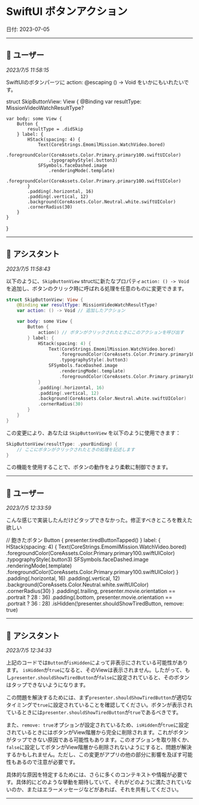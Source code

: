 # SwiftUI ボタンアクション

日付: 2023-07-05

---

## 👤 ユーザー
*2023/7/5 11:58:15*

SwiftUIのボタンパーツに action: @escaping () -&gt; Void をいかにもいれたいです。

struct SkipButtonView: View {
    @Binding var resultType: MissionVideoWatchResultType?

    var body: some View {
        Button {
            resultType = .didSkip
        } label: {
            HStack(spacing: 4) {
                Text(CoreStrings.EmomilMission.WatchVideo.bored)
                    .foregroundColor(CoreAssets.Color.Primary.primary100.swiftUIColor)
                    .typographyStyle(.button3)
                SFSymbols.faceDashed.image
                    .renderingMode(.template)
                    .foregroundColor(CoreAssets.Color.Primary.primary100.swiftUIColor)
            }
            .padding(.horizontal, 16)
            .padding(.vertical, 12)
            .background(CoreAssets.Color.Neutral.white.swiftUIColor)
            .cornerRadius(30)
        }
    }
}

---

## 🤖 アシスタント
*2023/7/5 11:58:43*

以下のように、`SkipButtonView` structに新たなプロパティ`action: () -> Void`を追加し、ボタンのクリック時に呼ばれる処理を任意のものに変更できます。

```swift
struct SkipButtonView: View {
    @Binding var resultType: MissionVideoWatchResultType?
    var action: () -> Void // 追加したアクション

    var body: some View {
        Button {
            action() // ボタンがクリックされたときにこのアクションを呼び出す
        } label: {
            HStack(spacing: 4) {
                Text(CoreStrings.EmomilMission.WatchVideo.bored)
                    .foregroundColor(CoreAssets.Color.Primary.primary100.swiftUIColor)
                    .typographyStyle(.button3)
                SFSymbols.faceDashed.image
                    .renderingMode(.template)
                    .foregroundColor(CoreAssets.Color.Primary.primary100.swiftUIColor)
            }
            .padding(.horizontal, 16)
            .padding(.vertical, 12)
            .background(CoreAssets.Color.Neutral.white.swiftUIColor)
            .cornerRadius(30)
        }
    }
}
```

この変更により、あなたは `SkipButtonView` を以下のように使用できます：

```swift
SkipButtonView(resultType: .yourBinding) {
    // ここにボタンがクリックされたときの処理を記述します
}
```

この機能を使用することで、ボタンの動作をより柔軟に制御できます。

---

## 👤 ユーザー
*2023/7/5 12:33:59*

こんな感じで実装したんだけどタップできなかった。修正すべきところを教えた欲しい

 // 飽きたボタン
                Button {
                    presenter.tiredButtonTapped()
                } label: {
                    HStack(spacing: 4) {
                        Text(CoreStrings.EmomilMission.WatchVideo.bored)
                            .foregroundColor(CoreAssets.Color.Primary.primary100.swiftUIColor)
                            .typographyStyle(.button3)
                        SFSymbols.faceDashed.image
                            .renderingMode(.template)
                            .foregroundColor(CoreAssets.Color.Primary.primary100.swiftUIColor)
                    }
                    .padding(.horizontal, 16)
                    .padding(.vertical, 12)
                    .background(CoreAssets.Color.Neutral.white.swiftUIColor)
                    .cornerRadius(30)
                }
                .padding(.trailing, presenter.movie.orientation == .portrait ? 28 : 36)
                .padding(.bottom, presenter.movie.orientation == .portrait ? 36 : 28)
                .isHidden(!presenter.shouldShowTiredButton, remove: true)

---

## 🤖 アシスタント
*2023/7/5 12:34:33*

上記のコードでは`Button`が`isHidden`によって非表示にされている可能性があります。 `isHidden`が`true`になると、そのViewは表示されません。したがって、もし`presenter.shouldShowTiredButton`が`false`に設定されていると、そのボタンはタップできないようになります。

この問題を解決するためには、まず`presenter.shouldShowTiredButton`が適切なタイミングで`true`に設定されていることを確認してください。ボタンが表示されているときには`presenter.shouldShowTiredButton`が`true`であるべきです。

また、`remove: true`オプションが設定されているため、`isHidden`が`true`に設定されているときにはボタンがView階層から完全に削除されます。これがボタンがタップできない原因である可能性もあります。このオプションを取り除くか、`false`に設定してボタンがView階層から削除されないようにすると、問題が解決するかもしれません。ただし、この変更がアプリの他の部分に影響を及ぼす可能性もあるので注意が必要です。

具体的な原因を特定するためには、さらに多くのコンテキストや情報が必要です。具体的にどのような挙動を期待していて、それがどのように満たされていないのか、またはエラーメッセージなどがあれば、それを共有してください。

---

